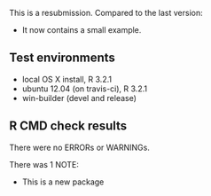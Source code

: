 This is a resubmission. Compared to the last version:

* It now contains a small example.

## Test environments
* local OS X install, R 3.2.1
* ubuntu 12.04 (on travis-ci), R 3.2.1
* win-builder (devel and release)

## R CMD check results
There were no ERRORs or WARNINGs. 

There was 1 NOTE:

* This is a new package
